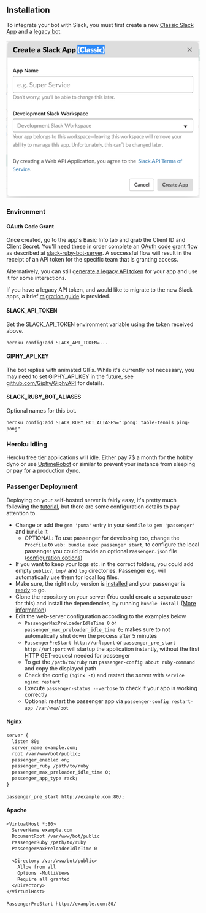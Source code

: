 ## Installation

To integrate your bot with Slack, you must first create a new [Classic Slack App](https://api.slack.com/authentication/migration#classic) and a [legacy bot](https://api.slack.com/legacy/custom-integrations/bot-users).

![](screenshots/create-classic-app.png)

### Environment

#### OAuth Code Grant

Once created, go to the app's Basic Info tab and grab the Client ID and Client Secret.  You'll need these in order complete an [OAuth code grant flow](https://api.slack.com/docs/oauth#flow) as described at [slack-ruby-bot-server](https://github.com/slack-ruby/slack-ruby-bot-server).  A successful flow will result in the receipt of an API token for the specific team that is granting access.

Alternatively, you can still [generate a legacy API token](https://api.slack.com/custom-integrations/legacy-tokens) for your app and use it for some interactions.

If you have a legacy API token, and would like to migrate to the new Slack apps, a brief [migration guide](MIGRATION.md) is provided.

#### SLACK_API_TOKEN

Set the SLACK_API_TOKEN environment variable using the token received above.

```
heroku config:add SLACK_API_TOKEN=...
```

#### GIPHY_API_KEY

The bot replies with animated GIFs. While it's currently not necessary, you may need to set GIPHY_API_KEY in the future, see [github.com/Giphy/GiphyAPI](https://github.com/Giphy/GiphyAPI) for details.

#### SLACK_RUBY_BOT_ALIASES

Optional names for this bot.

```
heroku config:add SLACK_RUBY_BOT_ALIASES=":pong: table-tennis ping-pong"
```

### Heroku Idling

Heroku free tier applications will idle. Either pay 7$ a month for the hobby dyno or use [UptimeRobot](http://uptimerobot.com) or similar to prevent your instance from sleeping or pay for a production dyno.

### Passenger Deployment

Deploying on your self-hosted server is fairly easy, it's pretty much following the [tutorial](https://www.phusionpassenger.com/library/walkthroughs/deploy/ruby), but there are some configuration details to pay attention to.

+ Change or add the `gem 'puma'` entry in your `Gemfile` to `gem 'passenger'` and `bundle` it
  + OPTIONAL: To use passenger for developing too, change the `Procfile` to `web: bundle exec passenger start`, to configure the local passenger you could provide an optional `Passenger.json` file ([configuration options](https://www.phusionpassenger.com/library/config/standalone/reference/))
+ If you want to keep your logs etc. in the correct folders, you could add empty `public/`, `tmp/` and `log` directories. Passenger e.g. will automatically use them for local log files.
+ Make sure, the right ruby version is [installed](https://www.phusionpassenger.com/library/walkthroughs/deploy/ruby/ownserver/nginx/oss/install_language_runtime.html) and your passenger is [ready](https://www.phusionpassenger.com/library/walkthroughs/deploy/ruby/ownserver/nginx/oss/install_passenger_main.html) to go.
+ Clone the repository on your server (You could create a separate user for this) and install the dependencies, by running `bundle install` ([More information](https://www.phusionpassenger.com/library/walkthroughs/deploy/ruby/ownserver/nginx/oss/xenial/deploy_app.html))
+ Edit the web-server configuration according to the examples below
  + `PassengerMaxPreloaderIdleTime 0` or `passenger_max_preloader_idle_time 0;` makes sure to not automatically shut down the process after 5 minutes
  + `PassengerPreStart http://url:port` or `passenger_pre_start http://url:port` will startup the application instantly, without the first HTTP GET-request needed for passenger
  + To get the `/path/to/ruby` run `passenger-config about ruby-command` and copy the displayed path
  + Check the config (`nginx -t`) and restart the server with `service nginx restart`
  + Execute `passenger-status --verbose` to check if your app is working correctly
  + Optional: restart the passenger app via `passenger-config restart-app /var/www/bot`

#### Nginx

```
server {
  listen 80;
  server_name example.com;
  root /var/www/bot/public;
  passenger_enabled on;
  passenger_ruby /path/to/ruby
  passenger_max_preloader_idle_time 0;
  passenger_app_type rack;
}

passenger_pre_start http://example.com:80/;
```

#### Apache

```
<VirtualHost *:80>
  ServerName example.com
  DocumentRoot /var/www/bot/public
  PassengerRuby /path/to/ruby
  PassengerMaxPreloaderIdleTime 0

  <Directory /var/www/bot/public>
    Allow from all
    Options -MultiViews
    Require all granted
  </Directory>
</VirtualHost>

PassengerPreStart http://example.com:80/
```
